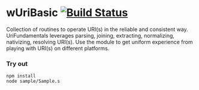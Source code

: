# wUriBasic [![Build Status](https://travis-ci.org/Wandalen/wUriBasic.svg?branch=master)](https://travis-ci.org/Wandalen/wUriBasic)

Collection of routines to operate URI(s) in the reliable and consistent way. UriFundamentals leverages parsing, joining, extracting, normalizing, nativizing, resolving URI(s). Use the module to get uniform experience from playing with URI(s) on different platforms.

### Try out
```
npm install
node sample/Sample.s
```















































































































